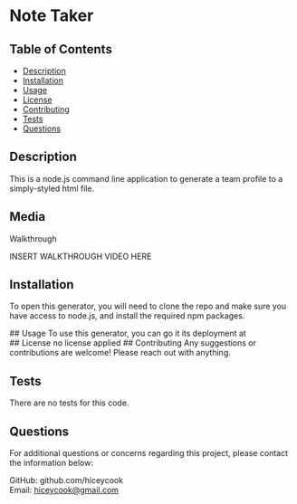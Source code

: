 # Note Taker

## Table of Contents

- [Description](#Description)
- [Installation](#Installation)
- [Usage](#Usage)
- [License](#License)
- [Contributing](#Contributing)
- [Tests](#Tests)
- [Questions](#Questions)

<div id='Description'/>

## Description
This is a node.js command line application to generate a team profile to a simply-styled html file.
<div id='Installation'/>

## Media
Walkthrough

INSERT WALKTHROUGH VIDEO HERE

## Installation
To open this generator, you will need to clone the repo and make sure you have access to node.js, and install the required npm packages.

<div id='Usage'/>
## Usage
To use this generator, you can go it its deployment at 

<div id='License'/>
## License
no license applied
## Contributing
Any suggestions or contributions are welcome! Please reach out with anything.
<div id='Tests'/>

## Tests
There are no tests for this code.

<div id='Questions'/>

## Questions
For additional questions or concerns regarding this project, please contact the information below:

GitHub: github.com/hiceycook  
Email: hiceycook@gmail.com
